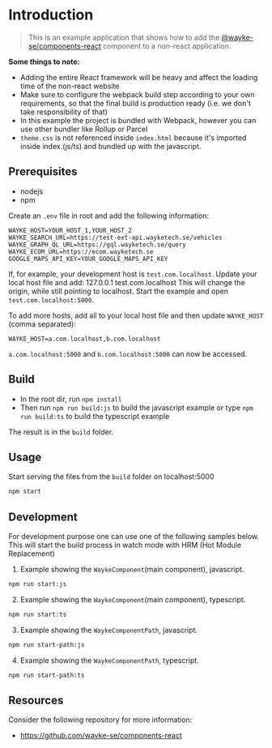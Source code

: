 # Introduction

> This is an example application that shows how to add the [@wayke-se/components-react](https://github.com/wayke-se/components-react) component to a non-react application.

**Some things to note:**

* Adding the entire React framework will be heavy and affect the loading time of the non-react website
* Make sure to configure the webpack build step according to your own requirements, so that the final build is production ready (i.e. we don't take responsibility of that)
* In this example the project is bundled with Webpack, however you can use other bundler like Rollup or Parcel
* `theme.css` is not referenced inside `index.html` because it's imported inside index.(js/ts) and bundled up with the javascript. 

## Prerequisites

* nodejs
* npm

Create an `.env` file in root and add the following information:
```
WAYKE_HOST=YOUR_HOST_1,YOUR_HOST_2
WAYKE_SEARCH_URL=https://test-ext-api.wayketech.se/vehicles
WAYKE_GRAPH_QL_URL=https://gql.wayketech.se/query
WAYKE_ECOM_URL=https://ecom.wayketech.se
GOOGLE_MAPS_API_KEY=YOUR_GOOGLE_MAPS_API_KEY
```

If, for example, your development host is `test.com.localhost`.
Update your local host file and add:
127.0.0.1   test.com.localhost
This will change the origin, while still pointing to localhost.
Start the example and open `test.com.localhost:5000`.

To add more hosts, add all to your local host file and then update `WAYKE_HOST` (comma separated):
```
WAYKE_HOST=a.com.localhost,b.com.localhost
```
`a.com.localhost:5000` and `b.com.localhost:5000` can now be accessed.


## Build

* In the root dir, run `npm install`
* Then run `npm run build:js` to build the javascript example or type `npm run build:ts` to build the typescript example

The result is in the `build` folder.


## Usage
Start serving the files from the `build` folder on localhost:5000
```bash
npm start
```

## Development
For development purpose one can use one of the following samples below.
This will start the build process in watch mode with HRM (Hot Module Replacement)

1. Example showing the `WaykeComponent`(main component), javascript.
```bash
npm run start:js
```

2. Example showing the `WaykeComponent`(main component), typescript.
```bash
npm run start:ts
```

3. Example showing the `WaykeComponentPath`, javascript.
```bash
npm run start-path:js
```

4. Example showing the `WaykeComponentPath`, typescript.
```bash
npm run start-path:ts
```


## Resources

Consider the following repository for more information:

* https://github.com/wayke-se/components-react